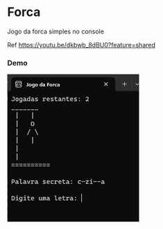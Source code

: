 # Forca
Jogo da forca simples no console

Ref https://youtu.be/dkbwb_8dBU0?feature=shared

### Demo
![Alt text](image.png)
